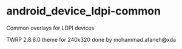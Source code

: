 android_device_ldpi-common
==========================

Common overlays for LDPI devices

TWRP 2.8.6.0 theme for 240x320 done by mohammad.afaneh@xda 
